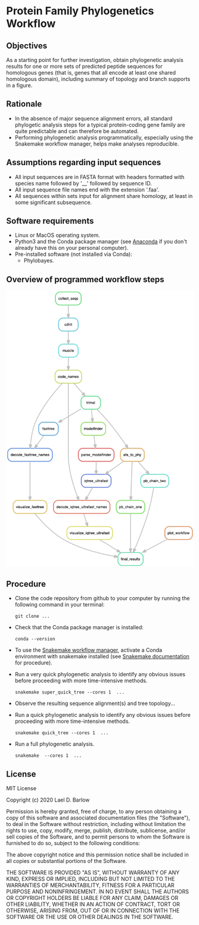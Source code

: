 
# Protein Family Phylogenetics Workflow


## Objectives

As a starting point for further investigation, obtain phylogenetic analysis
results for one or more sets of predicted peptide sequences for homologous
genes (that is, genes that all encode at least one shared homologous domain),
including summary of topology and branch supports in a figure.

## Rationale

- In the absence of major sequence alignment errors, all standard phylogetic
  analysis steps for a typical protein-coding gene family are quite predictable
  and can therefore be automated.
- Performing phylogenetic analysis programmatically, especially using the
  Snakemake workflow manager, helps make analyses reproducible.

## Assumptions regarding input sequences

- All input sequences are in FASTA format with headers formatted with species
  name followed by '\_\_' followed by sequence ID.
- All input sequence file names end with the extension '.faa'.
- All sequences within sets input for alignment share homology, at least in
  some significant subsequence. 

## Software requirements

- Linux or MacOS operating system. 
- Python3 and the Conda package manager (see
  [Anaconda](https://www.anaconda.com/products/individual) if you don't already
  have this on your personal computer).
- Pre-installed software (not installed via Conda):
    - Phylobayes.

## Overview of programmed workflow steps

<p align="center">
<img src="images/workflow_diagram.png" width="800">
</p>


## Procedure 

- Clone the code repository from github to your computer by running the
  following command in your terminal:
  ```
  git clone ...
  ```

- Check that the Conda package manager is installed:
  ```
  conda --version
  ```

- To use the [Snakemake workflow
  manager](https://snakemake.readthedocs.io/en/stable/), activate a Conda
  environment with snakemake installed (see [Snakemake
  documentation](https://snakemake.readthedocs.io/en/stable/getting_started/installation.html)
  for procedure).

- Run a very quick phylogenetic analysis to identify any obvious issues before
  proceeding with more time-intensive methods.

  ```
  snakemake super_quick_tree --cores 1  ...
  ```

- Observe the resulting sequence alignment(s) and tree topology...

- Run a quick phylogenetic analysis to identify any obvious issues before
  proceeding with more time-intensive methods.
  ```
  snakemake quick_tree --cores 1  ...
  ```

- Run a full phylogenetic analysis.
  ```
  snakemake  --cores 1  ...
  ```


## License

MIT License

Copyright (c) 2020 Lael D. Barlow

Permission is hereby granted, free of charge, to any person obtaining a copy
of this software and associated documentation files (the "Software"), to deal
in the Software without restriction, including without limitation the rights
to use, copy, modify, merge, publish, distribute, sublicense, and/or sell
copies of the Software, and to permit persons to whom the Software is
furnished to do so, subject to the following conditions:

The above copyright notice and this permission notice shall be included in all
copies or substantial portions of the Software.

THE SOFTWARE IS PROVIDED "AS IS", WITHOUT WARRANTY OF ANY KIND, EXPRESS OR
IMPLIED, INCLUDING BUT NOT LIMITED TO THE WARRANTIES OF MERCHANTABILITY,
FITNESS FOR A PARTICULAR PURPOSE AND NONINFRINGEMENT. IN NO EVENT SHALL THE
AUTHORS OR COPYRIGHT HOLDERS BE LIABLE FOR ANY CLAIM, DAMAGES OR OTHER
LIABILITY, WHETHER IN AN ACTION OF CONTRACT, TORT OR OTHERWISE, ARISING FROM,
OUT OF OR IN CONNECTION WITH THE SOFTWARE OR THE USE OR OTHER DEALINGS IN THE
SOFTWARE.







